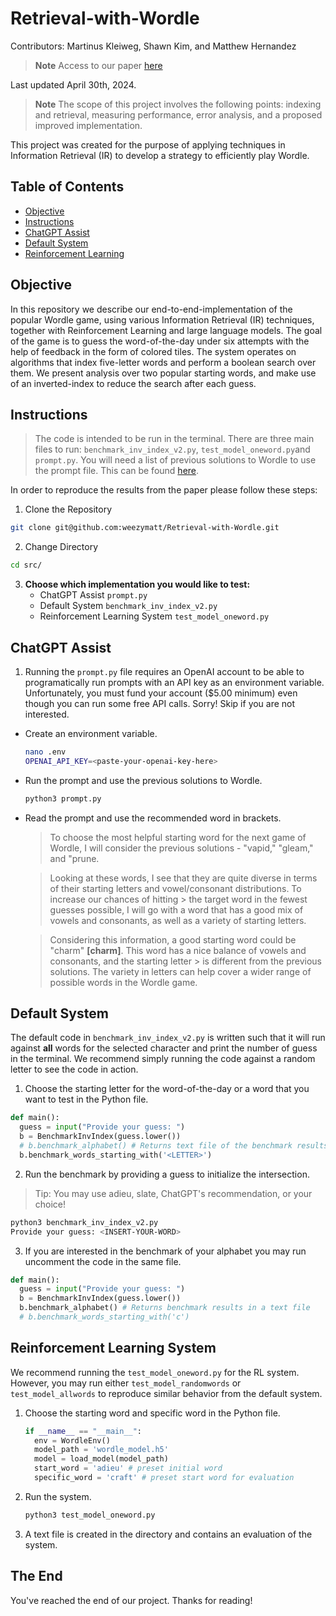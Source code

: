 # Retrieval-with-Wordle
Contributors: Martinus Kleiweg, Shawn Kim, and Matthew Hernandez
> **Note** Access to our paper [here](dont-forget-this)

Last updated April 30th, 2024.

> **Note** The scope of this project involves the following points: indexing and retrieval, measuring performance, error analysis, and a proposed improved implementation.

This project was created for the purpose of applying techniques in Information Retrieval (IR) to develop a strategy to efficiently play Wordle.

## Table of Contents
- [Objective](#objective)
- [Instructions](#instructions)
- [ChatGPT Assist](#chatgpt-assist)
- [Default System](#default-system)
- [Reinforcement Learning](#reinforcement-learning-system)

## Objective
In this repository we describe our end-to-end-implementation of the popular Wordle game, using various Information Retrieval (IR) techniques, together with Reinforcement Learning and large language models. The goal of the game is to guess the word-of-the-day under six attempts with the help of feedback in the form of colored tiles. The system operates on algorithms that index five-letter words and perform a boolean search over them. We present analysis over two popular starting words, and make use of an inverted-index to reduce the search after each guess.

## Instructions
> The code is intended to be run in the terminal. There are three main files to run: ```benchmark_inv_index_v2.py```, ```test_model_oneword.py```and ```prompt.py```. You will need a list of previous solutions to Wordle to use the prompt file. This can be found [here](https://wordfinder.yourdictionary.com/wordle/answers/).

In order to reproduce the results from the paper please follow these steps: 

1. Clone the Repository
```bash
git clone git@github.com:weezymatt/Retrieval-with-Wordle.git
```
2. Change Directory
  ```bash
  cd src/
  ```
3. **Choose which implementation you would like to test:**
   - ChatGPT Assist ```prompt.py```
   - Default System ```benchmark_inv_index_v2.py```
   - Reinforcement Learning System ```test_model_oneword.py```
  
## ChatGPT Assist
1. Running the ```prompt.py``` file requires an OpenAI account to be able to programatically run prompts with an API key as an environment variable. Unfortunately, you must fund your account ($5.00 minimum) even though you can run some free API calls. Sorry! Skip if you are not interested. 
- Create an environment variable.
  ```bash
  nano .env
  OPENAI_API_KEY=<paste-your-openai-key-here>
  ```
- Run the prompt and use the previous solutions to Wordle.
  ```bash
  python3 prompt.py
  ```
- Read the prompt and use the recommended word in brackets.
  > To choose the most helpful starting word for the next game of Wordle, I will consider the previous solutions - "vapid," "gleam," and "prune.

  > Looking at these words, I see that they are quite diverse in terms of their starting letters and vowel/consonant distributions. To increase our chances of hitting      > the target word in the fewest guesses possible, I will go with a word that has a good mix of vowels and consonants, as well as a variety of starting letters.

  > Considering this information, a good starting word could be "charm" **[charm]**. This word has a nice balance of vowels and consonants, and the starting letter   > is different from the previous solutions. The variety in letters can help cover a wider range of possible words in the Wordle game.

## Default System
The default code in ```benchmark_inv_index_v2.py``` is written such that it will run against **all** words for the selected character and print the number of guess in the terminal. We recommend simply running the code against a random letter to see the code in action. 

1. Choose the starting letter for the word-of-the-day or a word that you want to test in the Python file.
  ```python
  def main():
    guess = input("Provide your guess: ")
    b = BenchmarkInvIndex(guess.lower())
    # b.benchmark_alphabet() # Returns text file of the benchmark results
    b.benchmark_words_starting_with('<LETTER>')
  ```
2. Run the benchmark by providing a guess to initialize the intersection.
  > Tip: You may use adieu, slate, ChatGPT's recommendation, or your choice!
  ```bash
  python3 benchmark_inv_index_v2.py
  Provide your guess: <INSERT-YOUR-WORD>
  ```
3. If you are interested in the benchmark of your alphabet you may run uncomment the code in the same file.
  ```python
  def main():
    guess = input("Provide your guess: ")
    b = BenchmarkInvIndex(guess.lower())
    b.benchmark_alphabet() # Returns benchmark results in a text file
    # b.benchmark_words_starting_with('c')
  ```
## Reinforcement Learning System
We recommend running the ```test_model_oneword.py``` for the RL system. However, you may run either ```test_model_randomwords``` or ```test_model_allwords``` to reproduce similar behavior from the default system.
1. Choose the starting word and specific word in the Python file.
   ```python
   if __name__ == "__main__":
     env = WordleEnv()
     model_path = 'wordle_model.h5'
     model = load_model(model_path)
     start_word = 'adieu' # preset initial word 
     specific_word = 'craft' # preset start word for evaluation
   ```
   
2. Run the system.
   ```bash
   python3 test_model_oneword.py
   ```
3. A text file is created in the directory and contains an evaluation of the system.

## The End
You've reached the end of our project. Thanks for reading!
